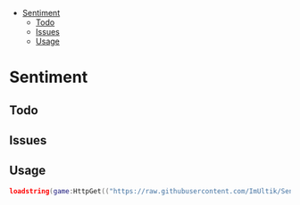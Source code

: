 - [Sentiment](#sentiment)
  - [Todo](#todo)
  - [Issues](#issues)
  - [Usage](#usage)
  
# Sentiment

## Todo

## Issues

## Usage
```lua
loadstring(game:HttpGet(("https://raw.githubusercontent.com/ImUltik/Sentiment-Source/main/v2.1.lua?token=<token>"),true))()
```
